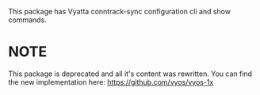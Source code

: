 This package has Vyatta conntrack-sync configuration cli and show commands.

# NOTE

This package is deprecated and all it's content was rewritten. You can find the
new implementation here: https://github.com/vyos/vyos-1x
